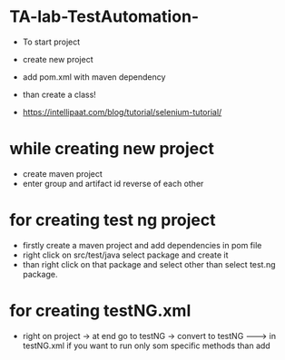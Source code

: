 # TA-lab-TestAutomation-

- To start project
- create new project
- add pom.xml with maven dependency
- than create a class!


- https://intellipaat.com/blog/tutorial/selenium-tutorial/


# while creating new project

- create maven project
- enter group and artifact id reverse of each other

# for creating test ng project
- firstly create a maven project and add dependencies in pom file
- right click on src/test/java select package and create it
- than right click on that package and select other than select test.ng package.

# for creating testNG.xml
- right on project -> at end go to testNG -> convert to testNG
 ---> in testNG.xml if you want to run only som specific methods than add <methods><include name="login"/></methods>
